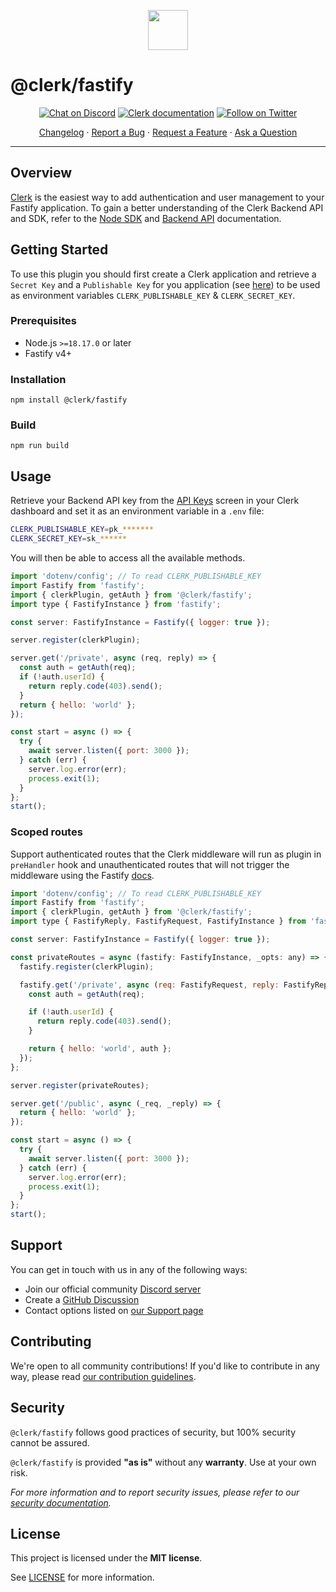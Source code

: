 <p align="center">
  <a href="https://clerk.com?utm_source=github&utm_medium=clerk_fastify" target="_blank" rel="noopener noreferrer">
    <picture>
      <source media="(prefers-color-scheme: dark)" srcset="https://images.clerk.com/static/logo-dark-mode-400x400.png">
      <img src="https://images.clerk.com/static/logo-light-mode-400x400.png" height="64">
    </picture>
  </a>
  <br /> 
</p>

# @clerk/fastify

<div align="center">

[![Chat on Discord](https://img.shields.io/discord/856971667393609759.svg?logo=discord)](https://clerk.com/discord)
[![Clerk documentation](https://img.shields.io/badge/documentation-clerk-green.svg)](https://beta.clerk.com/docs?utm_source=github&utm_medium=clerk_fastify)
[![Follow on Twitter](https://img.shields.io/twitter/follow/ClerkDev?style=social)](https://twitter.com/intent/follow?screen_name=ClerkDev)

[Changelog](https://github.com/clerk/javascript/blob/main/packages/fastify/CHANGELOG.md)
·
[Report a Bug](https://github.com/clerk/javascript/issues/new?assignees=&labels=needs-triage&projects=&template=BUG_REPORT.yml)
·
[Request a Feature](https://feedback.clerk.com/roadmap)
·
[Ask a Question](https://github.com/clerk/javascript/discussions)

</div>

---

## Overview

[Clerk](https://clerk.com?utm_source=github&utm_medium=clerk_fastify) is the easiest way to add authentication and user management to your Fastify application. To gain a better understanding of the Clerk Backend API and SDK, refer to
the <a href="https://beta.clerk.com/docs/reference/node/getting-started?utm_source=github&utm_medium=clerk_fastify" target="_blank">Node SDK</a> and <a href="https://clerk.com/docs/reference/backend-api" target="_blank">Backend API</a> documentation.

## Getting Started

To use this plugin you should first create a Clerk application and retrieve a `Secret Key` and a `Publishable Key` for you application (see [here](https://beta.clerk.com/docs/reference/node/getting-started#set-c-l-e-r-k-s-e-c-r-e-t-key)) to be used as environment variables `CLERK_PUBLISHABLE_KEY` & `CLERK_SECRET_KEY`.

### Prerequisites

- Node.js `>=18.17.0` or later
- Fastify v4+

### Installation

```shell
npm install @clerk/fastify
```

### Build

```shell
npm run build
```

## Usage

Retrieve your Backend API key from the [API Keys](https://dashboard.clerk.com/last-active?path=api-keys) screen in your Clerk dashboard and set it as an environment variable in a `.env` file:

```sh
CLERK_PUBLISHABLE_KEY=pk_*******
CLERK_SECRET_KEY=sk_******
```

You will then be able to access all the available methods.

```javascript
import 'dotenv/config'; // To read CLERK_PUBLISHABLE_KEY
import Fastify from 'fastify';
import { clerkPlugin, getAuth } from '@clerk/fastify';
import type { FastifyInstance } from 'fastify';

const server: FastifyInstance = Fastify({ logger: true });

server.register(clerkPlugin);

server.get('/private', async (req, reply) => {
  const auth = getAuth(req);
  if (!auth.userId) {
    return reply.code(403).send();
  }
  return { hello: 'world' };
});

const start = async () => {
  try {
    await server.listen({ port: 3000 });
  } catch (err) {
    server.log.error(err);
    process.exit(1);
  }
};
start();
```

### Scoped routes

Support authenticated routes that the Clerk middleware will run as plugin in `preHandler` hook and unauthenticated routes that will not trigger the middleware using the Fastify [docs](https://www.fastify.io/docs/latest/Guides/Getting-Started/#loading-order-of-your-plugins).

```javascript
import 'dotenv/config'; // To read CLERK_PUBLISHABLE_KEY
import Fastify from 'fastify';
import { clerkPlugin, getAuth } from '@clerk/fastify';
import type { FastifyReply, FastifyRequest, FastifyInstance } from 'fastify';

const server: FastifyInstance = Fastify({ logger: true });

const privateRoutes = async (fastify: FastifyInstance, _opts: any) => {
  fastify.register(clerkPlugin);

  fastify.get('/private', async (req: FastifyRequest, reply: FastifyReply) => {
    const auth = getAuth(req);

    if (!auth.userId) {
      return reply.code(403).send();
    }

    return { hello: 'world', auth };
  });
};

server.register(privateRoutes);

server.get('/public', async (_req, _reply) => {
  return { hello: 'world' };
});

const start = async () => {
  try {
    await server.listen({ port: 3000 });
  } catch (err) {
    server.log.error(err);
    process.exit(1);
  }
};
start();
```

## Support

You can get in touch with us in any of the following ways:

- Join our official community [Discord server](https://clerk.com/discord)
- Create a [GitHub Discussion](https://github.com/clerk/javascript/discussions)
- Contact options listed on [our Support page](https://clerk.com/support?utm_source=github&utm_medium=clerk_fastify)

## Contributing

We're open to all community contributions! If you'd like to contribute in any way, please read [our contribution guidelines](https://github.com/clerk/javascript/blob/main/docs/CONTRIBUTING.md).

## Security

`@clerk/fastify` follows good practices of security, but 100% security cannot be assured.

`@clerk/fastify` is provided **"as is"** without any **warranty**. Use at your own risk.

_For more information and to report security issues, please refer to our [security documentation](https://github.com/clerk/javascript/blob/main/docs/SECURITY.md)._

## License

This project is licensed under the **MIT license**.

See [LICENSE](https://github.com/clerk/javascript/blob/main/packages/fastify/LICENSE) for more information.
